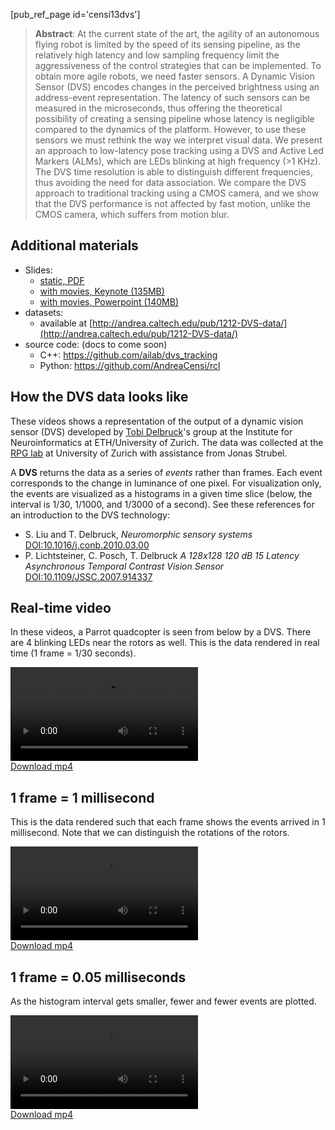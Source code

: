 [pub_ref_page id='censi13dvs']

> **Abstract**: At the current state of the art, the agility of an autonomous flying robot is limited by the speed of its sensing pipeline, as the relatively high latency and low sampling frequency limit the aggressiveness of the control strategies that can be implemented. To obtain more agile robots, we need faster sensors. A Dynamic Vision Sensor (DVS) encodes changes in the perceived brightness using an address-event representation. The latency of such sensors can be measured in the microseconds, thus offering the theoretical possibility of creating a sensing pipeline whose latency is negligible compared to the dynamics of the platform. However, to use these sensors we must rethink the way we interpret visual data. We present an approach to low-latency pose tracking using a DVS and Active Led Markers (ALMs), which are LEDs blinking at high frequency (>1 KHz). The DVS time resolution is able to distinguish different frequencies, thus avoiding the need for data association. We compare the DVS approach to traditional tracking using a CMOS camera, and we show that the DVS performance is not affected by fast motion, unlike the CMOS camera, which suffers from motion blur.

## Additional materials

- Slides: 
  - [static, PDF][slides-pdf]
  - [with movies, Keynote (135MB)][slides-key] 
  - [with movies, Powerpoint (140MB)][slides-ppt]
- datasets:
  - available at [http://andrea.caltech.edu/pub/1212-DVS-data/](http://andrea.caltech.edu/pub/1212-DVS-data/)
- source code: (docs to come soon)
  - C++:  <https://github.com/ailab/dvs_tracking>
  - Python: <https://github.com/AndreaCensi/rcl>
  

[slides-pdf]: http://purl.org/censi/research/2013-dvs-slides.pdf
[slides-key]: http://purl.org/censi/research/2013-dvs-slides.key.zip
[slides-ppt]: http://purl.org/censi/research/2013-dvs-slides.ppt.zip



## How the DVS data looks like

These videos shows a representation of the output of a dynamic vision sensor (DVS)
developed by [Tobi Delbruck][delbruck]'s group at the Institute for Neuroinformatics at 
ETH/University of Zurich. The data was collected at the [RPG lab][rpg] at University of Zurich with assistance from Jonas Strubel.

A **DVS** returns the data as a series of *events*
rather than frames. Each event corresponds to the change in luminance
of one pixel. For visualization only, the events are visualized as a histograms in a given time slice (below, the interval is 1/30, 1/1000, and 1/3000 of a second).
See these references for an introduction to the DVS technology:

- S. Liu and T. Delbruck, <em>Neuromorphic sensory systems</em> <a href="http://dx.doi.org/10.1016/j.conb.2010.03.00">DOI:10.1016/j.conb.2010.03.00</a>
- P. Lichtsteiner, C. Posch, T. Delbruck <em>A 128x128 120 dB 15  Latency Asynchronous Temporal Contrast Vision Sensor</em> <a href="http://dx.doi.org/10.1109/JSSC.2007.914337">DOI:10.1109/JSSC.2007.914337</a>

[delbruck]: http://www.ini.uzh.ch/~tobi/
[rpg]: http://rpg.ifi.uzh.ch


## Real-time video

In these videos, a Parrot quadcopter is seen from below by a DVS. There
are 4 blinking LEDs near the rotors as well.
This is the data rendered in real time (1 frame = 1/30 seconds).

<div class="flowplayer" data-ratio="0.38">
   <video src="http://purl.org/censi/research/2012-aer/l11.aedat-0.03.mp4"></video>
</div>
<a href="http://purl.org/censi/research/2012-aer/l11.aedat-0.03.mp4">Download mp4</a>

## 1 frame = 1 millisecond

This is the data rendered such that each frame shows the events 
arrived in 1 millisecond. Note that we can distinguish the rotations 
of the rotors.

<div class="flowplayer" data-ratio="0.38">
   <video src="http://purl.org/censi/research/2012-aer/l11.aedat-0.001.mp4"></video>
</div>
<a href="http://purl.org/censi/research/2012-aer/l11.aedat-0.001.mp4">Download mp4</a>

## 1 frame = 0.05 milliseconds

As the histogram interval gets smaller, fewer and fewer events are plotted.

<div class="flowplayer" data-ratio="0.38">
   <video src="http://purl.org/censi/research/2012-aer/l11.aedat-5e-05.mp4-active.mp4"></video>
</div>
<a href="http://purl.org/censi/research/2012-aer/l11.aedat-5e-05.mp4-active.mp4">Download mp4</a>
